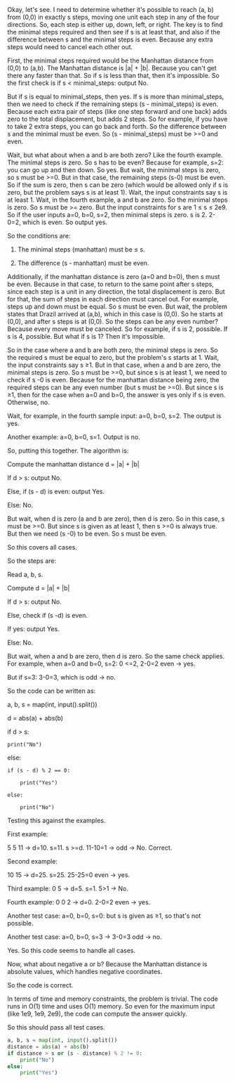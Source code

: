 <think>
Okay, let's see. I need to determine whether it's possible to reach (a, b) from (0,0) in exactly s steps, moving one unit each step in any of the four directions. So, each step is either up, down, left, or right. The key is to find the minimal steps required and then see if s is at least that, and also if the difference between s and the minimal steps is even. Because any extra steps would need to cancel each other out.

First, the minimal steps required would be the Manhattan distance from (0,0) to (a,b). The Manhattan distance is |a| + |b|. Because you can't get there any faster than that. So if s is less than that, then it's impossible. So the first check is if s < minimal_steps: output No.

But if s is equal to minimal_steps, then yes. If s is more than minimal_steps, then we need to check if the remaining steps (s - minimal_steps) is even. Because each extra pair of steps (like one step forward and one back) adds zero to the total displacement, but adds 2 steps. So for example, if you have to take 2 extra steps, you can go back and forth. So the difference between s and the minimal must be even. So (s - minimal_steps) must be >=0 and even.

Wait, but what about when a and b are both zero? Like the fourth example. The minimal steps is zero. So s has to be even? Because for example, s=2: you can go up and then down. So yes. But wait, the minimal steps is zero, so s must be >=0. But in that case, the remaining steps (s-0) must be even. So if the sum is zero, then s can be zero (which would be allowed only if s is zero, but the problem says s is at least 1). Wait, the input constraints say s is at least 1. Wait, in the fourth example, a and b are zero. So the minimal steps is zero. So s must be >= zero. But the input constraints for s are 1 ≤ s ≤ 2e9. So if the user inputs a=0, b=0, s=2, then minimal steps is zero. s is 2. 2-0=2, which is even. So output yes.

So the conditions are:

1. The minimal steps (manhattan) must be ≤ s.

2. The difference (s - manhattan) must be even.

Additionally, if the manhattan distance is zero (a=0 and b=0), then s must be even. Because in that case, to return to the same point after s steps, since each step is a unit in any direction, the total displacement is zero. But for that, the sum of steps in each direction must cancel out. For example, steps up and down must be equal. So s must be even. But wait, the problem states that Drazil arrived at (a,b), which in this case is (0,0). So he starts at (0,0), and after s steps is at (0,0). So the steps can be any even number? Because every move must be canceled. So for example, if s is 2, possible. If s is 4, possible. But what if s is 1? Then it's impossible.

So in the case where a and b are both zero, the minimal steps is zero. So the required s must be equal to zero, but the problem's s starts at 1. Wait, the input constraints say s ≥1. But in that case, when a and b are zero, the minimal steps is zero. So s must be >=0, but since s is at least 1, we need to check if s -0 is even. Because for the manhattan distance being zero, the required steps can be any even number (but s must be >=0). But since s is ≥1, then for the case when a=0 and b=0, the answer is yes only if s is even. Otherwise, no.

Wait, for example, in the fourth sample input: a=0, b=0, s=2. The output is yes.

Another example: a=0, b=0, s=1. Output is no.

So, putting this together. The algorithm is:

Compute the manhattan distance d = |a| + |b|

If d > s: output No.

Else, if (s - d) is even: output Yes.

Else: No.

But wait, when d is zero (a and b are zero), then d is zero. So in this case, s must be >=0. But since s is given as at least 1, then s >=0 is always true. But then we need (s -0) to be even. So s must be even.

So this covers all cases.

So the steps are:

Read a, b, s.

Compute d = |a| + |b|

If d > s: output No.

Else, check if (s -d) is even.

If yes: output Yes.

Else: No.

But wait, when a and b are zero, then d is zero. So the same check applies. For example, when a=0 and b=0, s=2: 0 <=2, 2-0=2 even → yes.

But if s=3: 3-0=3, which is odd → no.

So the code can be written as:

a, b, s = map(int, input().split())

d = abs(a) + abs(b)

if d > s:

    print("No")

else:

    if (s - d) % 2 == 0:

        print("Yes")

    else:

        print("No")

Testing this against the examples.

First example:

5 5 11 → d=10. s=11. s >=d. 11-10=1 → odd → No. Correct.

Second example:

10 15 → d=25. s=25. 25-25=0 even → yes.

Third example: 0 5 → d=5. s=1. 5>1 → No.

Fourth example: 0 0 2 → d=0. 2-0=2 even → yes.

Another test case: a=0, b=0, s=0: but s is given as ≥1, so that's not possible.

Another test case: a=0, b=0, s=3 → 3-0=3 odd → no.

Yes. So this code seems to handle all cases.

Now, what about negative a or b? Because the Manhattan distance is absolute values, which handles negative coordinates.

So the code is correct.

In terms of time and memory constraints, the problem is trivial. The code runs in O(1) time and uses O(1) memory. So even for the maximum input (like 1e9, 1e9, 2e9), the code can compute the answer quickly.

So this should pass all test cases.
</think>

```python
a, b, s = map(int, input().split())
distance = abs(a) + abs(b)
if distance > s or (s - distance) % 2 != 0:
    print("No")
else:
    print("Yes")
```